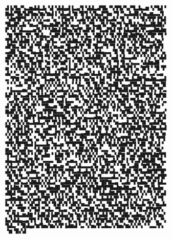 ▟▐▞▙▞▚▃▆▟▟▃▙▝▟▝▟▟▄▟▐▃▄▜▝▟▟▃▟▜▙▝▚▜▜▞▚▞▜▃▙▃▆▝▞▜▟▝▇▟▞▜▙▜▟▜▅▞▆▞▆▟▐▝▟▃▟▝▇▝▉▜▝▞▙▃▛▜▅▝▜▝▚▃▙▟▊▞▅▃▆▃▃▜▝▟▆▜▛▜▃▞▞▞▞▃▄▝▄▝▐▜▅▜▝▃▟▞▛▟▚▜▟▜▃▟▞▝▊▝▄▝▝▝▊▞▛▛▐▜▟▜▙▟▛▃▙▝▅▃▞▜▄▃▆▟▛▟▜▞▄▃▞▝▚▞▜▃▄▜▞▝▇▞▜▝▆▜▟▞▅▟▄▟█▟▉▞▛▝▟▝▟▃▃▃▅▜▞▝▝▟▇▟▐▜▅▞▆▜▚▟▛▟▝▜▃▟▜▟▝▛▐▟▄▟▛▞▛▃▄▟▇▟▆▝▇▝█▜▃▜▚▝▉▟▄▃▚▟▛▟▛▞▜▝▛▃▜▃▝▟█▞▞▝▊▞▛▟▊▟▇▛▇▞▞▜▛▝▜▝▜▜▟▞▟▟▇▝▞▃▛▝▅▜▃▝▃▞▟▟▇▃▚▛▇▝▐▟▃▛▇▟▝▞▙▝▚▜▞▟▜▟▃▞▆▞▟▛▇▃▜▟▝▟▝▜▚▟▊▞▅▃▅▝█▃▟▞▛▝▉▝█▃▞▜▝▜▝▟▜▝▃▜▃▜▅▃▆▜▟▜▃▟█▝▅▃▝▜▄▃▙▝▛▞▄▞▆▞▜▟▞▃▚▜▃▝▟▟▄▃▃▝▉▝▉▝▉▞▙▞▄▛▐▃▛▝▄▟▛▞▚▜▞▜▄▞▞▜▝▜▝▟▛▞▜▃▝▟▄▞▄▟▟▟▉▞▚▝▄▟▝▟▃▃▟▞▝▝▞▞▚▝▟▟▜▝▃▜▛▜▃▜▅▜▛▝▆▝▆▞▆▛▐▝▃▜▚▝▇▞▙▟▃▝▊▝▜▝▊▃▚▃▃▝▟▟▆▟▊▝▅▝▝▞▛▞▛▟▞▞▙▞▆▝▝▃▅▟▐▃▛▃▞▝▄▝▝▝▊▞▟▟▜▞▜▟▜▝▄▝▇▜▝▝█▝▛▟▞▝▃▝▚▞▜▜▃▞▟▟▄▟▟▝▅▞▃▞▚▃▅▞▟▃▙▝▚▟▜▜▛▃▜▝▟▃▝▃▝▃▞▃▄▃▝▛▇▝▚▟▉▞▄▝▜▃▅▞▙▝▜▝▜▜▜▝▅▞▆▝▐▟▝▜▝▟▄▞▆▃▙▟▉▜▅▟▆▃▄▟▝▝▝▃▙▝▚▞▛▝▄▞▞▞▞▟▞▞▄▝▝▟▃▝▊▝▉▞▛▝▅▟█▝▄▃▟▜▙▞▟▃▃▜▅▝█▝▐▃▃▃▅▞▚▃▜▜▝▞▃▞▄▟▃▞▞▃▙▝▞▞▚▜▛▞▜▟▃▛▇▟▊▟▄▟▝▜▃▜▚▝▛▃▙▛▐▞▚▃▟▜▃▜▟▟▅▜▞▃▄▛▐▟▅▞▙▝▟▞▆▜▞▜▞▞▅▝▆▟▝▝▆▜▛▝█▝▆▛▇▝▃▞▛▃▛▜▝▞▞▜▃▟▇▝▄▟▐▃▃▝▚▝▆▞▟▝▆▞▚▞▄▝▇▟▜▝▜▟▅▃▜▞▞▟▝▃▟▝▟▜▞▟▚▞▛▝▝▜▙▃▅▝▉▟▛▃▅▃▞▝▟▞▜▜▟▟▝▟▐▞▜▃▙▝▉▟▞▝▇▜▅▝▇▟▛▞▙▝█▟▝▃▄▜▜▛▇▃▃▜▅▝█▝▞▟▜▃▆▜▝▞▃▝▝▝▆▜▙▞▞▟▛▞▟▟▃▃▞▝▝▟▉▝▐▟▛▛▐▟▅▟▅▜▜▜▙▝▟▝▄▞▄▃▃▟▅▞▝▟▞▜▝▞▚▃▟▞▅▞▄▞▛▃▛▟▞▞▃▜▞▞▙▃▙▟▃▞▛▝▛▟▐▟█▃▟▟▝▜▝▞▟▝▛▞▛▝▅▃▄▟▃▜▟▝▇▝▄▟▟▜▄▜▙▝▟▟▐▜▃▝▃▝▃▟▛▜▝▃▞▝▃▟▜▟▞▝▟▝▇▝▇▝▄▞▄▜▞▟▇▟▊▜▜▟▇▃▙▟▞▞▟▜▟▟▛▞▝▜▄▜▙▃▟▜▝▟█▜▚▃▄▟▊▟▟▜▄▟▄▜▞▝▝▝▉▞▅▞▚▛▐▞▅▝▅▝▟▝█▝▃▜▄▝▄▝▛▃▆▝▐▝▐▝▇▝▃▜▜▃▄▝▟▛▐▞▛▞▆▜▜▜▄▞▅▟▟▝▊▝▛▜▜▜▚▜▛▜▙▟▐▃▃▃▙▝▆▃▅▝▛▜▛▜▙▝▞▟▞▜▞▝▉▟▞▟▆▛▇▜▝▟▊▝▉▞▟▝▆▃▜▞▄▟▚▃▝▟▄▜▛▝▝▃▚▃▞▃▝▟▉▟▞▛▇▝▃▃▝▃▝▟▉▝▅▞▟▝▅▝▚▝▇▞▜▜▃▞▞▜▞▝▐▞▚▟▆▝▐▟▇▝▉▝▐▜▚▞▟▞▞▃▄▜▅▃▚▛▇▝▚▟▚▟█▜▜▟▇▜▜▟▄▃▙▛▇▟▜▞▛▝▃▃▃▝█▞▝▃▅▃▝▞▅▜▝▟▐▝▇▃▟▞▄▛▐▝▛▃▛▟▇▟▉▝▜▃▞▟▃▞▃▞▙▜▚▞▜▝█▃▆▃▅▝▚▃▞▟▃▃▃▞▙▝▅▜▚▞▝▝▇▝▃▟▊▝▇▜▞▛▇▞▟▞▆▝▛▝▄▟▆▃▝▝█▞▟▞▜▞▜▜▃▟▃▟▄▜▞▝▉▟▚▟▃▝█▟▊▝▉▜▄▟▇▜▛▜▛▝█▝▊▜▃▞▃▃▙▞▚▞▄▜▝▞▃▝▅▜▛▞▛▟▟▃▜▃▃▃▟▃▚▃▜▝▚▞▄▞▅▟▚▟▜▛▇▞▚▟▚▃▞▟▇▟▞▞▟▃▞▝▄▟▇▟▛▃▙▞▞▞▙▝█▛▇▃▄▝▃▟▞▜▚▟▅▞▚▛▐▟▃▟▐▟▇▞▝▜▞▝▉▝▝▟▅▟█▝▜▜▞▝▇▞▛▟▜▟▇▜▛▜▙▟▆▟▇▃▅▝▆▝▜▞▙▟▅▟█▟▝▜▙▞▄▟▞▜▛▃▜▜▚▜▚▞▚▝▉▞▙▝▝▛▐▟▄▟▇▟▜▃▜▟▄▟▝▞▞▜▝▟▚▟▃▟▆▟▇▃▞▞▄▟▞▜▛▃▞▟▟▝▟▜▝▃▝▜▟▞▚▃▙▟▟▞▛▝▐▟▚▝▞▞▃▃▝▟▝▜▙▝▞▃▙▝▝▟▚▟▝▜▞▝▊▟▚▜▝▟▛▞▅▃▛▝▃▞▄▝█▃▙▜▄▟▐▞▙▃▙▝▛▞▅▃▙▃▛▃▝▜▛▝▞▜▟▝▚▟▃▝▜▃▄▝▚▞▛▃▆▟▉▝▅▟▆▃▚▟█▟▝▝▜▝▉▃▛▛▇▜▚▝▄▜▟▃▆▟▇▝▐▟▊▟▐▟▛▟▄▞▆▝▆▞▟▝▊▜▚▟▟▝▉▃▝▟█▞▄▟▅▃▚▛▐▞▅▞▙▞▟▟▄▃▄▜▜▝▐▝▉▞▃▟▞▝▜▞▃▜▃▛▐▞▞▛▇▜▟▞▚▜▛▝▅▞▛▞▛▟▞▝▄▝▚▜▟▃▝▝▉▟▄▞▆▜▅▞▆▞▞▛▐▟▆▟▝▃▝▞▅▞▛▃▙▃▚▜▅▞▆▞▞▞▚▝▝▃▃▜▚▝▆▝▉▞▟
